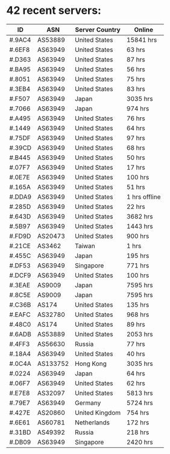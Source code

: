 # 42 recent servers:

| ID | ASN | Server Country | Online |
| ------ | ------ | ------ | ------ |
| #.9AC4 | AS53889 | United States | 15841 hrs |
| #.6EF8 | AS63949 | United States | 63 hrs |
| #.D363 | AS63949 | United States | 87 hrs |
| #.BA95 | AS63949 | United States | 56 hrs |
| #.8051 | AS63949 | United States | 75 hrs |
| #.3EB4 | AS63949 | United States | 83 hrs |
| #.F507 | AS63949 | Japan | 3035 hrs |
| #.7066 | AS63949 | Japan | 974 hrs |
| #.A495 | AS63949 | United States | 76 hrs |
| #.1449 | AS63949 | United States | 64 hrs |
| #.75DF | AS63949 | United States | 97 hrs |
| #.39CD | AS63949 | United States | 68 hrs |
| #.B445 | AS63949 | United States | 50 hrs |
| #.07F7 | AS63949 | United States | 17 hrs |
| #.0E7E | AS63949 | United States | 100 hrs |
| #.165A | AS63949 | United States | 51 hrs |
| #.DDA9 | AS63949 | United States | 1 hrs offline |
| #.285D | AS63949 | United States | 22 hrs |
| #.643D | AS63949 | United States | 3682 hrs |
| #.5B97 | AS63949 | United States | 1443 hrs |
| #.FD9D | AS20473 | United States | 900 hrs |
| #.21CE | AS3462 | Taiwan | 1 hrs |
| #.455C | AS63949 | Japan | 195 hrs |
| #.DF53 | AS63949 | Singapore | 771 hrs |
| #.DCF9 | AS63949 | United States | 100 hrs |
| #.3EAE | AS9009 | Japan | 7595 hrs |
| #.8C5E | AS9009 | Japan | 7595 hrs |
| #.C36B | AS174 | United States | 135 hrs |
| #.EAFC | AS32780 | United States | 968 hrs |
| #.48C0 | AS174 | United States | 89 hrs |
| #.6ADB | AS53889 | United States | 2053 hrs |
| #.4FF3 | AS56630 | Russia | 77 hrs |
| #.18A4 | AS63949 | United States | 40 hrs |
| #.0C4A | AS133752 | Hong Kong | 3035 hrs |
| #.0224 | AS63949 | Japan | 64 hrs |
| #.06F7 | AS63949 | United States | 62 hrs |
| #.E7E8 | AS32097 | United States | 5813 hrs |
| #.79E7 | AS63949 | Germany | 5724 hrs |
| #.427E | AS20860 | United Kingdom | 754 hrs |
| #.6E61 | AS60781 | Netherlands | 172 hrs |
| #.31BD | AS49392 | Russia | 218 hrs |
| #.DB09 | AS63949 | Singapore | 2420 hrs |

